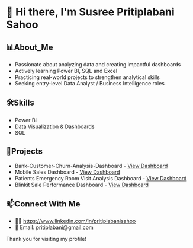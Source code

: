  # 👋 Hi there, I'm Susree Pritiplabani Sahoo
 ## 📊About_Me
- Passionate about analyzing data and creating impactful dashboards
- Actively learning Power BI, SQL and Excel
- Practicing real-world projects to strengthen analytical skills
- Seeking entry-level Data Analyst / Business Intelligence roles
## 🛠Skills
- Power BI
- Data Visualization & Dashboards
- SQL
## 🚀Projects
- Bank-Customer-Churn-Analysis-Dashboard - <a href="https://github.com/priti7540/Bank-Customer-Churn-Analysis-Dashboard/blob/main/Customer%20Churn%20Analysis.png">View Dashboard</a>
- Mobile Sales Dashboard - <a href="https://github.com/priti7540/Mobile-Sales-Dashboard/blob/main/Mob%20sales%20dashboard.png">View Dashboard</a>
- Patients Emergency Room Visit Analysis Dashboard - <a href="https://github.com/priti7540/Patients-Emergency-Room-Visit-Analysis-Dashboard/blob/main/Hospital%20Dashboard.png">View Dashboard</a>
- Blinkit Sale Performance Dashboard - <a href="https://github.com/priti7540/Blinkit-Sale-Performance-Dashboard/blob/main/Blinkit%20Dashboard.png">View Dashboard</a>
## 📫Connect With Me
- 🔗💼 https://www.linkedin.com/in/pritiplabanisahoo
- 📧 Email: pritiplabani@gmail.com

Thank you for visiting my profile!




<!---
priti7540/priti7540 is a ✨ special ✨ repository because its `README.md` (this file) appears on your GitHub profile.
You can click the Preview link to take a look at your changes.
--->
